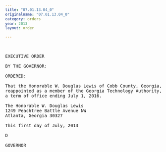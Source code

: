 ```yaml
---
title: "07.01.13.04_0"
originalname: "07.01.13.04_0"
category: orders
year: 2013
layout: order

---
```

<pre>
 

EXECUTIVE ORDER

BY THE GOVERNOR:

ORDERED:

That the Honorable W. Douglas Lewis of Cobb County, Georgia, is
reappointed as a member of the Georgia Technology Authority, for
a term of office ending July 1, 2016.

The Honorable W. Douglas Lewis
1249 Peachtree Battle Avenue NW
Atlanta, Georgia 30327

This first day of July, 2013

D

GOVERNOR

</pre>
